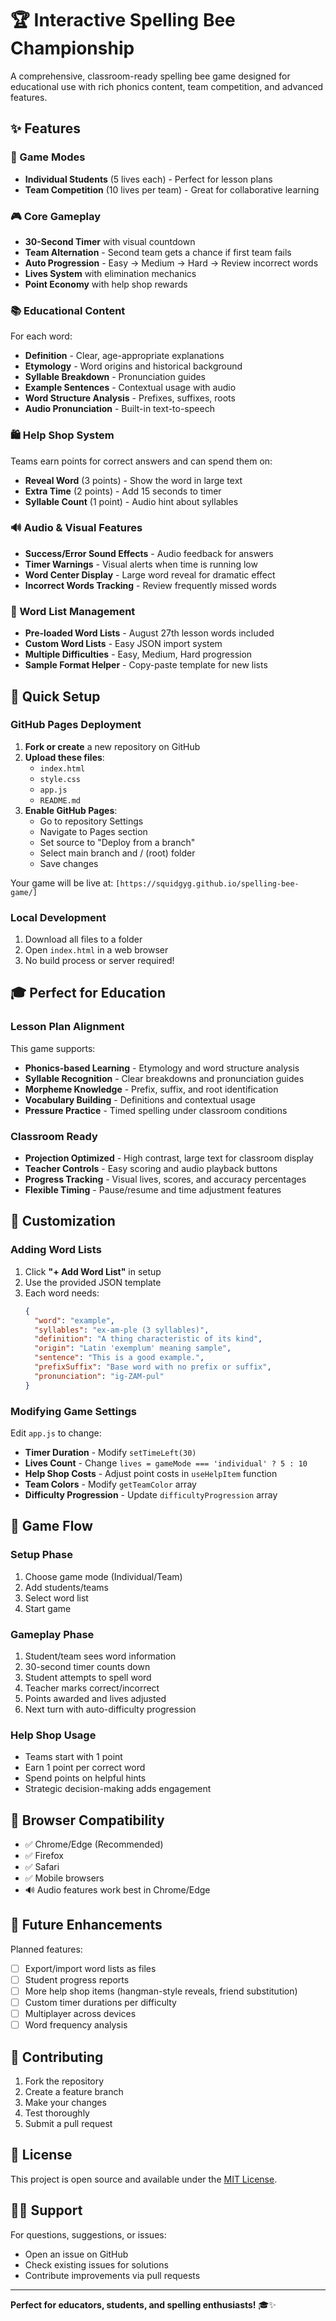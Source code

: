 # 🏆 Interactive Spelling Bee Championship

A comprehensive, classroom-ready spelling bee game designed for educational use with rich phonics content, team competition, and advanced features.

## ✨ Features

### 🎯 Game Modes
- **Individual Students** (5 lives each) - Perfect for lesson plans
- **Team Competition** (10 lives per team) - Great for collaborative learning

### 🎮 Core Gameplay
- **30-Second Timer** with visual countdown
- **Team Alternation** - Second team gets a chance if first team fails
- **Auto Progression** - Easy → Medium → Hard → Review incorrect words
- **Lives System** with elimination mechanics
- **Point Economy** with help shop rewards

### 📚 Educational Content
For each word:
- **Definition** - Clear, age-appropriate explanations
- **Etymology** - Word origins and historical background  
- **Syllable Breakdown** - Pronunciation guides
- **Example Sentences** - Contextual usage with audio
- **Word Structure Analysis** - Prefixes, suffixes, roots
- **Audio Pronunciation** - Built-in text-to-speech

### 🛍️ Help Shop System
Teams earn points for correct answers and can spend them on:
- **Reveal Word** (3 points) - Show the word in large text
- **Extra Time** (2 points) - Add 15 seconds to timer
- **Syllable Count** (1 point) - Audio hint about syllables

### 🔊 Audio & Visual Features
- **Success/Error Sound Effects** - Audio feedback for answers
- **Timer Warnings** - Visual alerts when time is running low
- **Word Center Display** - Large word reveal for dramatic effect
- **Incorrect Words Tracking** - Review frequently missed words

### 📝 Word List Management
- **Pre-loaded Word Lists** - August 27th lesson words included
- **Custom Word Lists** - Easy JSON import system
- **Multiple Difficulties** - Easy, Medium, Hard progression
- **Sample Format Helper** - Copy-paste template for new lists

## 🚀 Quick Setup

### GitHub Pages Deployment
1. **Fork or create** a new repository on GitHub
2. **Upload these files**:
   - `index.html`
   - `style.css` 
   - `app.js`
   - `README.md`
3. **Enable GitHub Pages**:
   - Go to repository Settings
   - Navigate to Pages section
   - Set source to "Deploy from a branch"
   - Select main branch and / (root) folder
   - Save changes

Your game will be live at: `[https://squidgyg.github.io/spelling-bee-game/]`

### Local Development
1. Download all files to a folder
2. Open `index.html` in a web browser
3. No build process or server required!

## 🎓 Perfect for Education

### Lesson Plan Alignment
This game supports:
- **Phonics-based Learning** - Etymology and word structure analysis
- **Syllable Recognition** - Clear breakdowns and pronunciation guides  
- **Morpheme Knowledge** - Prefix, suffix, and root identification
- **Vocabulary Building** - Definitions and contextual usage
- **Pressure Practice** - Timed spelling under classroom conditions

### Classroom Ready
- **Projection Optimized** - High contrast, large text for classroom display
- **Teacher Controls** - Easy scoring and audio playback buttons
- **Progress Tracking** - Visual lives, scores, and accuracy percentages
- **Flexible Timing** - Pause/resume and time adjustment features

## 🔧 Customization

### Adding Word Lists
1. Click **"+ Add Word List"** in setup
2. Use the provided JSON template
3. Each word needs:
   ```json
   {
     "word": "example",
     "syllables": "ex-am-ple (3 syllables)",
     "definition": "A thing characteristic of its kind",
     "origin": "Latin 'exemplum' meaning sample",
     "sentence": "This is a good example.",
     "prefixSuffix": "Base word with no prefix or suffix",
     "pronunciation": "ig-ZAM-pul"
   }
   ```

### Modifying Game Settings
Edit `app.js` to change:
- **Timer Duration** - Modify `setTimeLeft(30)` 
- **Lives Count** - Change `lives = gameMode === 'individual' ? 5 : 10`
- **Help Shop Costs** - Adjust point costs in `useHelpItem` function
- **Team Colors** - Modify `getTeamColor` array
- **Difficulty Progression** - Update `difficultyProgression` array

## 🎯 Game Flow

### Setup Phase
1. Choose game mode (Individual/Team)
2. Add students/teams
3. Select word list
4. Start game

### Gameplay Phase  
1. Student/team sees word information
2. 30-second timer counts down
3. Student attempts to spell word
4. Teacher marks correct/incorrect
5. Points awarded and lives adjusted
6. Next turn with auto-difficulty progression

### Help Shop Usage
- Teams start with 1 point
- Earn 1 point per correct word
- Spend points on helpful hints
- Strategic decision-making adds engagement

## 📱 Browser Compatibility

- ✅ Chrome/Edge (Recommended)
- ✅ Firefox  
- ✅ Safari
- ✅ Mobile browsers
- 🔊 Audio features work best in Chrome/Edge

## 🔄 Future Enhancements

Planned features:
- [ ] Export/import word lists as files
- [ ] Student progress reports
- [ ] More help shop items (hangman-style reveals, friend substitution)
- [ ] Custom timer durations per difficulty
- [ ] Multiplayer across devices
- [ ] Word frequency analysis

## 🤝 Contributing

1. Fork the repository
2. Create a feature branch
3. Make your changes  
4. Test thoroughly
5. Submit a pull request

## 📄 License

This project is open source and available under the [MIT License](LICENSE).

## 🙋‍♂️ Support

For questions, suggestions, or issues:
- Open an issue on GitHub
- Check existing issues for solutions
- Contribute improvements via pull requests

---

**Perfect for educators, students, and spelling enthusiasts!** 🎓✨
